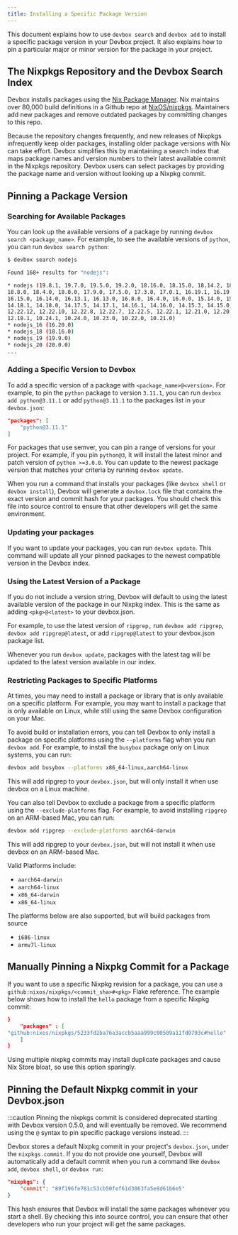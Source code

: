 ```yaml
---
title: Installing a Specific Package Version
---
```


This document explains how to use `devbox search` and `devbox add` to install a specific package version in your Devbox project. It also explains how to pin a particular major or minor version for the package in your project.

## The Nixpkgs Repository and the Devbox Search Index

Devbox installs packages using the [Nix Package Manager](https://nixos.org). Nix maintains over 80,000 build definitions in a Github repo at [NixOS/nixpkgs](https://github.com/NixOS/nixpkgs). Maintainers add new packages and remove outdated packages by committing changes to this repo.

Because the repository changes frequently, and new releases of Nixpkgs infrequently keep older packages, installing older package versions with Nix can take effort. Devbox simplifies this by maintaining a search index that maps package names and version numbers to their latest available commit in the Nixpkgs repository. Devbox users can select packages by providing the package name and version without looking up a Nixpkg commit.

## Pinning a Package Version

### Searching for Available Packages

You can look up the available versions of a package by running `devbox search <package_name>`. For example, to see the available versions of `python`, you can run `devbox search python`:

```bash
$ devbox search nodejs

Found 168+ results for "nodejs":

* nodejs (19.8.1, 19.7.0, 19.5.0, 19.2.0, 18.16.0, 18.15.0, 18.14.2, 18.13.0, 18.12.1, 18.10.0,
18.8.0, 18.4.0, 18.0.0, 17.9.0, 17.5.0, 17.3.0, 17.0.1, 16.19.1, 16.19.0, 16.18.1, 16.17.1, 16.17.0,
16.15.0, 16.14.0, 16.13.1, 16.13.0, 16.8.0, 16.4.0, 16.0.0, 15.14.0, 15.10.0, 15.5.0, 15.0.1,
14.18.1, 14.18.0, 14.17.5, 14.17.1, 14.16.1, 14.16.0, 14.15.3, 14.15.0, 14.9.0, 14.4.0, 13.14.0,
12.22.12, 12.22.10, 12.22.8, 12.22.7, 12.22.5, 12.22.1, 12.21.0, 12.20.0, 12.19.0, 12.18.3,
12.18.1, 10.24.1, 10.24.0, 10.23.0, 10.22.0, 10.21.0)
* nodejs_16 (16.20.0)
* nodejs_18 (18.16.0)
* nodejs_19 (19.9.0)
* nodejs_20 (20.0.0)
...
```

### Adding a Specific Version to Devbox

To add a specific version of a package with `<package_name>@<version>`. For example, to pin the `python` package to version `3.11.1`, you can run `devbox add python@3.11.1` or add `python@3.11.1` to the packages list in your `devbox.json`:

```json
"packages": [
	"python@3.11.1"
]
```

For packages that use semver, you can pin a range of versions for your project. For example, if you pin `python@3`, it will install the latest minor and patch version of `python >=3.0.0`. You can update to the newest package version that matches your criteria by running `devbox update`.

When you run a command that installs your packages (like `devbox shell` or `devbox install`), Devbox will generate a `devbox.lock` file that contains the exact version and commit hash for your packages. You should check this file into source control to ensure that other developers will get the same environment.

### Updating your packages

If you want to update your packages, you can run `devbox update`. This command will update all your pinned packages to the newest compatible version in the Devbox index.

### Using the Latest Version of a Package
If you do not include a version string, Devbox will default to using the latest available version of the package in our Nixpkg index. This is the same as adding `<pkg>@<latest>` to your devbox.json.

For example, to use the latest version of `ripgrep,` run `devbox add ripgrep`, `devbox add ripgrep@latest`, or add `ripgrep@latest` to your devbox.json package list.

Whenever you run `devbox update`, packages with the latest tag will be updated to the latest version available in our index.

### Restricting Packages to Specific Platforms

At times, you may need to install a package or library that is only available on a specific platform. For example, you may want to install a package that is only available on Linux, while still using the same Devbox configuration on your Mac.

To avoid build or installation errors, you can tell Devbox to only install a package on specific platforms using the `--platforms` flag when you run `devbox add`. For example, to install the `busybox` package only on Linux systems, you can run:

```bash
devbox add busybox --platforms x86_64-linux,aarch64-linux
```

This will add ripgrep to your `devbox.json`, but will only install it when use devbox on a Linux machine.

You can also tell Devbox to exclude a package from a specific platform using the `--exclude-platforms` flag. For example, to avoid installing `ripgrep` on an ARM-based Mac, you can run:


```bash
devbox add ripgrep --exclude-platforms aarch64-darwin
```

This will add ripgrep to your `devbox.json`, but will not install it when use devbox on an ARM-based Mac.

Valid Platforms include:

* `aarch64-darwin`
* `aarch64-linux`
* `x86_64-darwin`
* `x86_64-linux`

The platforms below are also supported, but will build packages from source

* `i686-linux`
* `armv7l-linux`

## Manually Pinning a Nixpkg Commit for a Package

If you want to use a specific Nixpkg revision for a package, you can use a `github:nixos/nixpkgs/<commit_sha>#<pkg>` Flake reference. The example below shows how to install the `hello` package from a specific Nixpkg commit:

```json
}
	"packages" : [
"github:nixos/nixpkgs/5233fd2ba76a3accb5aaa999c00509a11fd0793c#hello"
	]
}
```
Using multiple nixpkg commits may install duplicate packages and cause Nix Store bloat, so use this option sparingly.

## Pinning the Default Nixpkg commit in your Devbox.json

:::caution
Pinning the nixpkgs commit is considered deprecated starting with Devbox version 0.5.0, and will eventually be removed. We recommend using the `@` syntax to pin specific package versions instead.
:::

Devbox stores a default Nixpkg commit in your project's `devbox.json`, under the `nixpkgs.commit`. If you do not provide one yourself, Devbox will automatically add a default commit when you run a command like `devbox add`, `devbox shell`, or `devbox run`:

```json
"nixpkgs": {
    "commit": "89f196fe781c53cb50fef61d3063fa5e8d61b6e5"
}
```
This hash ensures that Devbox will install the same packages whenever you start a shell. By checking this into source control, you can ensure that other developers who run your project will get the same packages.
